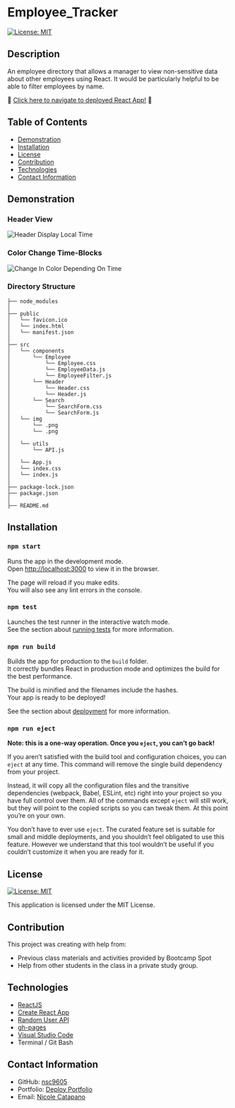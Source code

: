 # Employee_Tracker

[![License: MIT](https://img.shields.io/badge/License-MIT-yellow.svg)](https://opensource.org/licenses/MIT)

## Description

An employee directory that allows a manager to view non-sensitive data about other employees using React. It would be particularly helpful to be able to filter employees by name.

:round_pushpin: [Click here to navigate to deployed React App!](https://nsc9605.github.io/Employee_Directory/) :round_pushpin:

## Table of Contents

- [Demonstration](#demonstration)
- [Installation](#installation)
- [License](#license)
- [Contribution](#contribution)
- [Technologies](#technologies)
- [Contact Information](#contact-information)

## Demonstration

### Header View
![Header Display Local Time](./src/img/header1.png)

### Color Change Time-Blocks
![Change In Color Depending On Time](./src/img/color-change.png)


### Directory Structure

```
├── node_modules
│
├── public
│   └── favicon.ico
│   └── index.html
│   └── manifest.json
│
├── src
│   └── components
│       └── Employee
│           └── Employee.css
│           └── EmployeeData.js
│           └── EmployeeFilter.js
│       └── Header
│           └── Header.css
│           └── Header.js
│       └── Search
│           └── SearchForm.css
│           └── SearchForm.js
│   └── img
│       └── .png
│       └── .png
│
│   └── utils
│       └── API.js
│
│   └── App.js
│   └── index.css
│   └── index.js
│
├── package-lock.json
├── package.json  
│
├── README.md
```

## Installation

### `npm start`

Runs the app in the development mode.\
Open [http://localhost:3000](http://localhost:3000) to view it in the browser.

The page will reload if you make edits.\
You will also see any lint errors in the console.

### `npm test`

Launches the test runner in the interactive watch mode.\
See the section about [running tests](https://facebook.github.io/create-react-app/docs/running-tests) for more information.

### `npm run build`

Builds the app for production to the `build` folder.\
It correctly bundles React in production mode and optimizes the build for the best performance.

The build is minified and the filenames include the hashes.\
Your app is ready to be deployed!

See the section about [deployment](https://facebook.github.io/create-react-app/docs/deployment) for more information.

### `npm run eject`

**Note: this is a one-way operation. Once you `eject`, you can’t go back!**

If you aren’t satisfied with the build tool and configuration choices, you can `eject` at any time. This command will remove the single build dependency from your project.

Instead, it will copy all the configuration files and the transitive dependencies (webpack, Babel, ESLint, etc) right into your project so you have full control over them. All of the commands except `eject` will still work, but they will point to the copied scripts so you can tweak them. At this point you’re on your own.

You don’t have to ever use `eject`. The curated feature set is suitable for small and middle deployments, and you shouldn’t feel obligated to use this feature. However we understand that this tool wouldn’t be useful if you couldn’t customize it when you are ready for it.


## License

[![License: MIT](https://img.shields.io/badge/License-MIT-yellow.svg)](https://opensource.org/licenses/MIT)

This application is licensed under the MIT License.

## Contribution

This project was creating with help from:

- Previous class materials and activities provided by Bootcamp Spot
- Help from other students in the class in a private study group.


## Technologies

- [ReactJS](https://reactjs.org/)
- [Create React App](https://github.com/facebook/create-react-app)
- [Random User API](https://randomuser.me/)
- [gh-pages](https://www.npmjs.com/package/gh-pages)
- [Visual Studio Code](https://code.visualstudio.com/)
- Terminal / Git Bash

## Contact Information

- GitHub: [nsc9605](https://github.com/nsc9605)
- Portfolio: [Deploy Portfolio](https://nsc9605.github.io/Responsive-Portfolio/)
- Email: [Nicole Catapano](mailto:nsc9605@gmail.com)

